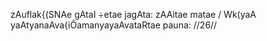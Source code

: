 zAuflak{(SNAe gAtaI ÷etae jagAta: zAAìtae matae /
Wk(yaA yaAtyanaAva{iÔamanyayaAvataRtae pauna: //26//